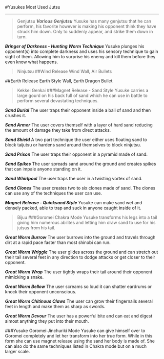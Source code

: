 #Yusukes Most Used Jutsu
***
>Genjutsu
***Various Genjutsu***
Yusuke has many genjutsu that he can perform, his favorite however is making his opponent think they have struck him down. Only to suddenly appear, and strike them down in turn.

***Bringer of Darkness - Hunting Worm Technique***
Yusuke plunges his opponent(s) into complete darkness and uses his sensory technique to gain sight of them. Allowing him to surprise his enemy and kill them before they even know what happens.

>Ninjutsu
##Wind Release
Wind Wall, Air Bullets

##Earth Release
Earth Style Wall, Earth Dragon Bullet

>Kekkei Genkai
###Magnet Release - Sand Style
Yusuke carries a large gourd on his back full of sand which he can use in battle to perform several devastating techniques. 

***Sand Burial***
	The user traps their opponent inside a ball of sand and then crushes it.

***Sand Armor***
	The user covers themself with a layer of hard sand reducing the amount of damage they take from direct attacks.

***Sand Shield***
	A two part technique the user either uses floating sand to block taijutsu or hardens sand around themselves to block ninjutsu.

***Sand Prison***
	The user traps their opponent in a pyramid made of sand.

***Sand Spikes***
	The user spreads sand around the ground and creates spikes that can impale anyone standing on it.

***Sand Whirlpool***
	The user traps the user in a twisting vortex of sand.

***Sand Clones***
	The user creates two to six clones made of sand. The clones can use any of the techniques the user can use.

***Magnet Release - Quicksand Style***
	Yusuke can make sand wet and densely packed, able to trap and suck in anyone caught inside of it.

>Bijuu
###Goromei Chakra Mode
Yusuke transforms his legs into a tail giving him numerous abilites and letting him draw sand to use for his jutsus from his tail.

***Great Worm Burrow***
	The user burrows into the ground and travels through dirt at a rapid pace faster than most shinobi can run.

***Great Worm Wriggle***
	The user glides across the ground and can stretch out their tail several feet in any direction to dodge attacks or get closer to their opponent.

***Great Worm Wrap***
	The user tightly wraps their tail around their opponent mimicking a snake.

***Great Worm Bellow***
	The user screams so loud it can shatter eardrums or knock their opponent unconscious.

***Great Worm Chitinous Claws***
	The user can grow their fingernails several feet in length and make them as sharp as swords.

***Great Worm Devour***
	The user has a powerful bite and can eat and digest almost anything they put into their mouth.

###Yusuke Goromei Jinchuriki Mode
Yusuke can give himself over to Goromei completely and let her transform into her true form. While in this form she can use magnet release using the sand her body is made of. She can also do the same techniques listed in Chakra mode but on a much larger scale.